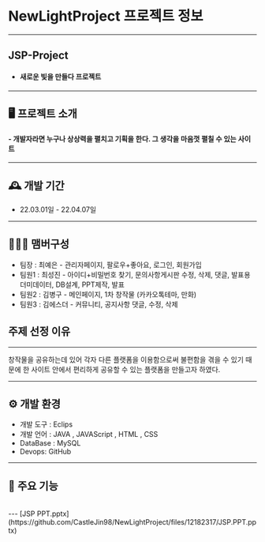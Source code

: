 # NewLightProject 프로젝트 정보

---
## JSP-Project
- ####  새로운 빛을 만들다 프로젝트


---
## 🖥️ 프로젝트 소개
#### - 개발자라면 누구나 상상력을 펼치고 기획을 한다. 그 생각을 마음껏 펼칠 수 있는 사이트

---
## 🕰️ 개발 기간
- 22.03.01일 - 22.04.07일

---
## 🧑‍🤝‍🧑 맴버구성
- 팀장  : 최예은 - 관리자페이지, 팔로우+좋아요, 로그인, 회원가입
- 팀원1 : 최성진 - 아이디+비밀번호 찾기, 문의사항게시판 수정, 삭제, 댓글, 
  발표용 더미데이터, DB설계, PPT제작, 발표 
- 팀원2 : 김병구 - 메인페이지, 1차 창작물 (카카오톡테마, 만화)
- 팀원3 : 김에스더 - 커뮤니티, 공지사항 댓글, 수정, 삭제


## 주제 선정 이유 
---
창작물을 공유하는데 있어 각자 다른 플랫폼을 이용함으로써 불편함을 겪을 수 있기 때문에 한 사이트 안에서 편리하게 공유할 수 있는 플랫폼을 만들고자 하였다.

---
## ⚙️ 개발 환경
- 개발 도구 : Eclips
- 개발 언어 : JAVA , JAVAScript , HTML , CSS
- DataBase : MySQL
- Devops: GitHub







---
## 📌 주요 기능

  <br>
---
[JSP PPT.pptx](https://github.com/CastleJin98/NewLightProject/files/12182317/JSP.PPT.pptx)

